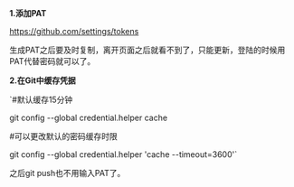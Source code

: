 **1.添加PAT**

https://github.com/settings/tokens

生成PAT之后要及时复制，离开页面之后就看不到了，只能更新，登陆的时候用PAT代替密码就可以了。

**2.在Git中缓存凭据**

`#默认缓存15分钟

git config --global credential.helper cache

#可以更改默认的密码缓存时限

git config --global credential.helper 'cache --timeout=3600'`

之后git push也不用输入PAT了。